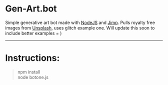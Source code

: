 # Gen-Art.bot
Simple generative art bot made with [NodeJS](https://nodejs.org/en/) and [Jimp](https://github.com/oliver-moran/jimp). Pulls royalty free images from [Unsplash](https://unsplash.com/), uses glitch example one. Will update this soon to include better examples = ) 

------------------------
# Instructions:  
  > npm install  
  > node botone.js
